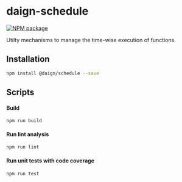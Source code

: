 # daign-schedule

[![NPM package][npm]][npm-url]

Utilty mechanisms to manage the time-wise execution of functions.

## Installation

```sh
npm install @daign/schedule --save
```

## Scripts

#### Build

    npm run build

#### Run lint analysis

    npm run lint

#### Run unit tests with code coverage

    npm run test

[npm]: https://img.shields.io/npm/v/@daign/schedule.svg
[npm-url]: https://www.npmjs.com/package/@daign/schedule
